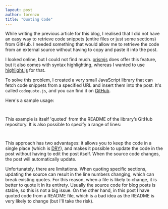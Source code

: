 ```yaml
---
layout: post
author: lorenzo
title: "Quoting Code"
---
```


While writing the previous article for this blog, I realised that I did not have an easy way to retrieve code snippets (entire files or just some sections) from GitHub. I needed something that would allow me to retrieve the code from an external source without having to copy and paste it into the post.

I looked online, but I could not find much. [prismjs](https://prismjs.com/) does offer this feature, but it also comes with syntax highlighting, whereas I wanted to use [highlight.js](https://highlightjs.org/) for that.

To solve this problem, I created a very small JavaScript library that can fetch code snippets from a specified URL and insert them into the post. It's called `codequote.js`, and you can find it on [GitHub](https://github.com/lorenzocelli/codequote.js).

Here's a sample usage:

<pre><code class="language-html" data-lines="8-10" data-src="https://raw.githubusercontent.com/lorenzocelli/codequote.js/refs/heads/main/README.md">
</code></pre>

This example is itself 'quoted' from the README of the library’s GitHub repository. It is also possible to specify a range of lines:

<pre><code class="language-html" data-lines="16-18" data-src="https://raw.githubusercontent.com/lorenzocelli/codequote.js/refs/heads/main/README.md">
</code></pre>

This approach has two advantages: it allows you to keep the code in a single place (which is [DRY](https://en.wikipedia.org/wiki/Don%27t_repeat_yourself)), and makes it possible to update the code in the post without having to edit the post itself. When the source code changes, the post will automatically update.

Unfortunately, there are limitations. When quoting specific sections, updating the source can result in the line numbers changing, which can break existing quotes. For this reason, when a file is likely to change, it is better to quote it in its entirety. Usually the source code for blog posts is stable, so this is not a big issue. On the other hand, in this post I have quoted code from a README file, which is a bad idea as the README is very likely to change (but I'll take the risk).
